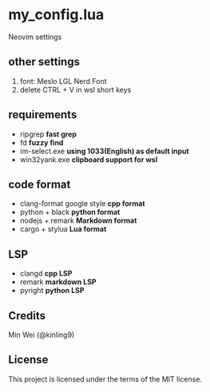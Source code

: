 # my\_config.lua

Neovim settings

## other settings

1. font: Meslo LGL Nerd Font
2. delete CTRL + V in wsl short keys

## requirements

* ripgrep **fast grep**
* fd **fuzzy find**
* im-select.exe **using 1033(English) as default input**
* win32yank.exe **clipboard support for wsl**

## code format

* clang-format google style **cpp format**
* python + black **python format**
* nodejs + remark **Markdown format**
* cargo + stylua **Lua format**

## LSP

* clangd **cpp LSP**
* remark **markdown LSP**
* pyright **python LSP**

## Credits

Min Wei (@kinling9)

## License

This project is licensed under the terms of the MIT license.
